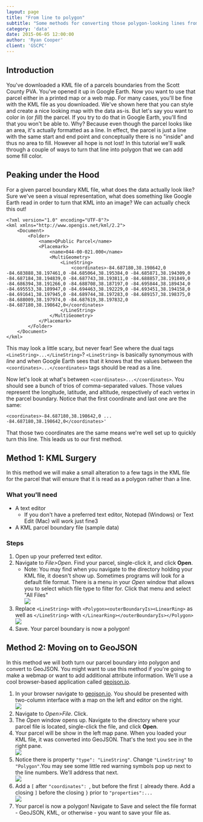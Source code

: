 ```yaml
---
layout: page
title: "From line to polygon"
subtitle: "Some methods for converting those polygon-looking lines from the PVA into the polygons they should be!"
category: 'data'
date: 2015-06-05 12:00:00
author: 'Ryan Cooper'
client: 'GSCPC'
---
```


## Introduction

You've downloaded a KML file of a parcels boundaries from the Scott County PVA. You've opened it up in Google Earth. Now you want to use that parcel either in a printed map or a web map. For many cases, you'll be fine with the KML file as you downloaded. We've shown here that you can style and create a nice looking map with the data as-is. But let's say you want to color in (or *fill*) the parcel. If you try to do that in Google Earth, you'll find that you won't be able to. Why? Because even though the parcel looks like an area, it's actually formatted as a line. In effect, the parcel is just a line with the same start and end point and conceptually there is no "inside" and thus no area to fill. However all hope is not lost! In this tutorial we'll walk through a couple of ways to turn that line into polygon that we can add some fill color.

## Peaking under the Hood

For a given parcel boundary KML file, what does the data actually look like? Sure we've seen a visual representation, what does something like Google Earth read in order to turn that KML into an image? We can actually check this out!

	<?xml version="1.0" encoding="UTF-8"?>
	<kml xmlns="http://www.opengis.net/kml/2.2">
		<Document>	
			<Folder>
				<name>QPublic Parcel</name>
				<Placemark>
					<name>044-00-021.000</name>
					<MultiGeometry>
						<LineString>
							<coordinates>-84.687180,38.198642,0 -84.683888,38.197461,0 -84.685064,38.195384,0 -84.685871,38.194309,0 -84.687184,38.194839,0 -84.687743,38.193811,0 -84.688857,38.191849,0 -84.686394,38.191266,0 -84.688708,38.187197,0 -84.695844,38.189434,0 -84.695553,38.189947,0 -84.694463,38.192229,0 -84.693451,38.194158,0 -84.691641,38.197945,0 -84.689744,38.197283,0 -84.689157,38.198375,0 -84.688009,38.197974,0 -84.687619,38.197832,0 -84.687180,38.198642,0</coordinates>
						</LineString>
					</MultiGeometry>
				</Placemark>	
			</Folder>
		</Document>
	</kml>

This may look a little scary, but never fear! See where the dual tags `<LineString>...</LineString>`? `<LineString>` is basically synonymous with *line* and when Google Earth sees that it knows that the values between the `<coordinates>...</coordinates>` tags should be read as a line.

Now let's look at what's between `<coordinates>...</coordinates>`. You should see a bunch of trios of comma-separated values. Those values represent the longitude, latitude, and altitude, respectively of each vertex in the parcel boundary. Notice that the first coordinate and last one are the same:

	<coordinates>-84.687180,38.198642,0 ... -84.687180,38.198642,0</coordinates>'

That those two coordinates are the same means we're well set up to quickly turn this line. This leads us to our first method.

## Method 1: KML Surgery

In this method we will make a small alteration to a few tags in the KML file for the parcel that will ensure that it is read as a polygon rather than a line.

### What you'll need

- A text editor
	- If you don't have a preferred text editor, Notepad (Windows) or Text Edit (Mac) will work just fine3
- A KML parcel boundary file (sample data)

### Steps

1. Open up your preferred text editor.
2. Navigate to *File>Open*. Find your parcel, single-click it, and click **Open**.
	- Note: You may find when you navigate to the directory holding your KML file, it doesn't show up. Sometimes programs will look for a default file format. There is a menu in your *Open* window that allows you to select which file type to filter for. Click that menu and select "All Files"<br>![](http://i1368.photobucket.com/albums/ag172/gscplanning/tutorials/line2polygon/poly1_zpssk9mys6p.gif)
3. Replace `<LineString>` with `<Polygon><outerBoundaryIs><LinearRing>` as well as `</LineString>` with `</LinearRing></outerBoundaryIs></Polygon>`<br>![](http://i1368.photobucket.com/albums/ag172/gscplanning/tutorials/line2polygon/poly2_zps9vlvuw9g.gif)
5. Save. Your parcel boundary is now a polygon!

## Method 2: Moving on to GeoJSON

In this method we will both turn our parcel boundary into polygon and convert to GeoJSON. You might want to use this method if you're going to make a webmap or want to add additional attribute information. We'll use a cool browser-based application called [geojson.io](http://geojson.io/).

1.  In your browser navigate to [geojson.io](http://geojson.io/). You should be presented with two-column interface with a map on the left and editor on the right.<br>![](http://i1368.photobucket.com/albums/ag172/gscplanning/tutorials/line2polygon/poly3_zpsvlli4bp1.jpg)
2.  Navigate to *Open>File*. Click.
3.  The *Open* window opens up. Navigate to the directory where your parcel file is located, single-click the file, and click **Open**.
4.  Your parcel will be show in the left map pane. When you loaded your KML file, it was converted into GeoJSON. That's the text you see in the right pane.<br>![](http://i1368.photobucket.com/albums/ag172/gscplanning/tutorials/line2polygon/poly4_zpsa6qlxzrj.jpg)
5.  Notice there is property `"type": "LineString"`. Change `"LineString"` to `"Polygon"`.You may see some little red warning symbols pop up next to the line numbers. We'll address that next.<br>![](http://i1368.photobucket.com/albums/ag172/gscplanning/tutorials/line2polygon/poly5_zpsdnudeh48.gif) 
6.  Add a `[` after `"coordinates": `, but before the first `[` already there. Add a closing `]` before the closing `}` prior to `"properties":...`<br>![](http://i1368.photobucket.com/albums/ag172/gscplanning/tutorials/line2polygon/poly6_zps5rcaubps.gif)
7.  Your parcel is now a polygon! Navigate to Save and select the file format - GeoJSON, KML, or otherwise - you want to save your file as.

 
